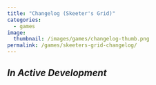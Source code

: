 ```yaml
---
title: "Changelog (Skeeter's Grid)"
categories:
  - games
image:
  thumbnail: /images/games/changelog-thumb.png
permalink: /games/skeeters-grid-changelog/ 
---
```

*In Active Development*
---
